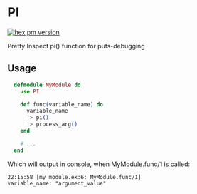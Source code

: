 # PI

[![hex.pm version](https://img.shields.io/hexpm/v/ex_pi.svg)](https://hex.pm/packages/ex_pi)

Pretty Inspect pi() function for puts-debugging

## Usage

```elixir
  defmodule MyModule do
    use PI

    def func(variable_name) do
      variable_name
      |> pi()
      |> process_arg()
    end

    # ...
  end
```

Which will output in console, when MyModule.func/1 is called:

```
22:15:58 [my_module.ex:6: MyModule.func/1]
variable_name: "argument_value"
```
